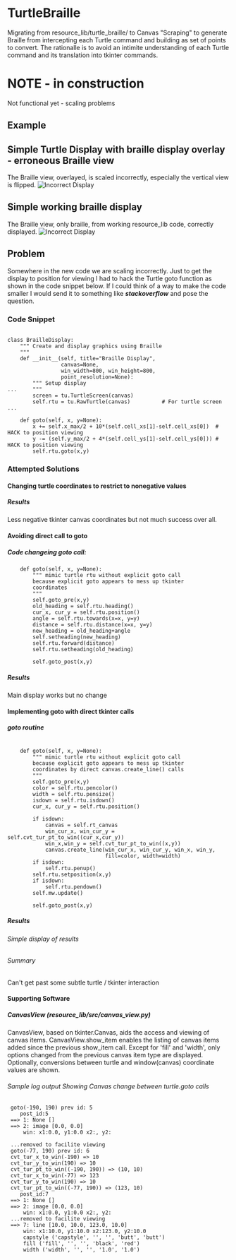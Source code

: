 # TurtleBraille
Migrating from resource_lib/turtle_braille/ to Canvas "Scraping" to generate Braille from intercepting each Turtle command and building as set of points to convert.  The rationalle is to avoid an intimite understanding of each Turtle command and its translation into tkinter commands.
# NOTE - in construction
Not functional yet - scaling problems
## Example
## Simple Turtle Display with braille display overlay - erroneous Braille view
The Braille view, overlayed, is scaled incorrectly, especially the vertical view is flipped.
![Incorrect Display](Docs/TurtleBraille_combo_err.PNG)
## Simple working braille display
The Braille view, only braille, from working resource_lib code, correctly displayed.
![Incorrect Display](Docs/TurtleBraille_braille_win_good.PNG)

## Problem
Somewhere in the new code we are scaling incorrectly.  Just to get the display to position for viewing I had to hack the Turtle goto function as shown in the code snippet below.  If I could think of a way to make the code smaller I would send it to something like ***stackoverflow*** and pose the question.
### Code Snippet
```
        
class BrailleDisplay:
    """ Create and display graphics using Braille
    """
    def __init__(self, title="Braille Display",
                 canvas=None,
                 win_width=800, win_height=800,
                 point_resolution=None):
        """ Setup display
...     """
        screen = tu.TurtleScreen(canvas)
        self.rtu = tu.RawTurtle(canvas)          # For turtle screen
...
    
    def goto(self, x, y=None):
        x += self.x_max/2 + 10*(self.cell_xs[1]-self.cell_xs[0])  # HACK to position viewing
        y -= (self.y_max/2 + 4*(self.cell_ys[1]-self.cell_ys[0])) # HACK to position viewing
        self.rtu.goto(x,y)
```
### Attempted Solutions
#### Changing turtle coordinates to restrict to nonegative values
##### Results
Less negative tkinter canvas coordinates but not much success over all.
#### Avoiding direct call to goto
##### Code changeing goto call:
```
    def goto(self, x, y=None):
        """ mimic turtle rtu without explicit goto call
        because explicit goto appears to mess up tkinter
        coordinates
        """
        self.goto_pre(x,y)
        old_heading = self.rtu.heading()
        cur_x, cur_y = self.rtu.position()
        angle = self.rtu.towards(x=x, y=y)
        distance = self.rtu.distance(x=x, y=y)
        new_heading = old_heading+angle
        self.setheading(new_heading)
        self.rtu.forward(distance)
        self.rtu.setheading(old_heading)
        
        self.goto_post(x,y) 
```
##### Results
Main display works but no change

#### Implementing goto with direct tkinter calls
##### goto routine
```
    
    def goto(self, x, y=None):
        """ mimic turtle rtu without explicit goto call
        because explicit goto appears to mess up tkinter
        coordinates by direct canvas.create_line() calls
        """
        self.goto_pre(x,y)
        color = self.rtu.pencolor()
        width = self.rtu.pensize()
        isdown = self.rtu.isdown()
        cur_x, cur_y = self.rtu.position()
        
        if isdown:
            canvas = self.rt_canvas
            win_cur_x, win_cur_y = self.cvt_tur_pt_to_win((cur_x,cur_y))
            win_x,win_y = self.cvt_tur_pt_to_win((x,y))
            canvas.create_line(win_cur_x, win_cur_y, win_x, win_y,
                               fill=color, width=width)
        if isdown:
            self.rtu.penup()
        self.rtu.setposition(x,y)
        if isdown:
            self.rtu.pendown()
        self.mw.update()
        
        self.goto_post(x,y) 
```
##### Results
###### Simple display of results

###### Summary
Can't get past some subtle turtle / tkinter interaction

#### Supporting Software
##### CanvasView (resource_lib/src/canvas_view.py)
CanvasView, based on tkinter.Canvas, aids the access and viewing of canvas items. CanvasView.show_item enables the listing of canvas items added since the previous show_item call.  Except for 'fill' and 'width', only options changed from the previous canvas item type are displayed.  Optionally, conversions between turtle and window(canvas) coordinate values are shown.
###### Sample log output Showing Canvas change between turtle.goto calls
```
 goto(-190, 190) prev id: 5
    post_id:5
 ==> 1: None []
 ==> 2: image [0.0, 0.0]
     win: x1:0.0, y1:0.0 x2:, y2:
 
 ...removed to facilite viewing
 goto(-77, 190) prev id: 6
 cvt_tur_x_to_win(-190) => 10
 cvt_tur_y_to_win(190) => 10
 cvt_tur_pt_to_win((-190, 190)) => (10, 10)
 cvt_tur_x_to_win(-77) => 123
 cvt_tur_y_to_win(190) => 10
 cvt_tur_pt_to_win((-77, 190)) => (123, 10)
    post_id:7
 ==> 1: None []
 ==> 2: image [0.0, 0.0]
     win: x1:0.0, y1:0.0 x2:, y2:
 ...removed to facilite viewing
 ==> 7: line [10.0, 10.0, 123.0, 10.0]
     win: x1:10.0, y1:10.0 x2:123.0, y2:10.0
     capstyle ('capstyle', '', '', 'butt', 'butt')
     fill ('fill', '', '', 'black', 'red')
     width ('width', '', '', '1.0', '1.0')

```


